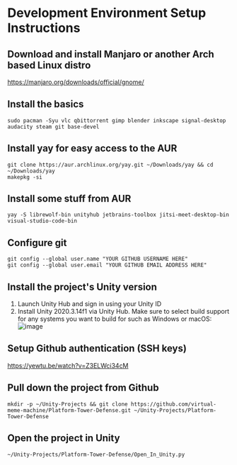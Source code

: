 # Development Environment Setup Instructions

## Download and install Manjaro or another Arch based Linux distro
https://manjaro.org/downloads/official/gnome/

## Install the basics
```shell
sudo pacman -Syu vlc qbittorrent gimp blender inkscape signal-desktop audacity steam git base-devel
```

## Install yay for easy access to the AUR
```shell
git clone https://aur.archlinux.org/yay.git ~/Downloads/yay && cd ~/Downloads/yay
makepkg -si
```

## Install some stuff from AUR
```shell
yay -S librewolf-bin unityhub jetbrains-toolbox jitsi-meet-desktop-bin visual-studio-code-bin
```

## Configure git
```shell
git config --global user.name "YOUR GITHUB USERNAME HERE"
git config --global user.email "YOUR GITHUB EMAIL ADDRESS HERE"
```

## Install the project's Unity version
1. Launch Unity Hub and sign in using your Unity ID
2. Install Unity 2020.3.14f1 via Unity Hub. Make sure to select build support for any systems you want to build for such as Windows or macOS:
![image](https://user-images.githubusercontent.com/46010615/125982174-fb05fda8-93fb-4d26-a430-4d2c2b9e7258.png)

## Setup Github authentication (SSH keys)
https://yewtu.be/watch?v=Z3ELWci34cM

## Pull down the project from Github
```shell
mkdir -p ~/Unity-Projects && git clone https://github.com/virtual-meme-machine/Platform-Tower-Defense.git ~/Unity-Projects/Platform-Tower-Defense
```

## Open the project in Unity
```shell
~/Unity-Projects/Platform-Tower-Defense/Open_In_Unity.py
```
